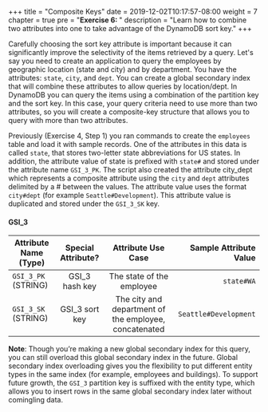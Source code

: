 +++
title = "Composite Keys"
date = 2019-12-02T10:17:57-08:00
weight = 7
chapter = true
pre = "<b>Exercise 6: </b>"
description = "Learn how to combine two attributes into one to take advantage of the DynamoDB sort key."
+++


Carefully choosing the sort key attribute is important because it can significantly improve the selectivity of the items retrieved by a query. Let's say you need to create an application to query the employees by geographic location (state and city) and by department. You have the attributes: `state`, `city`, and `dept`. You can create a global secondary index that will combine these attributes to allow queries by location/dept. In DynamoDB you can query the items using a combination of the partition key and the sort key. In this case, your query criteria need to use more than two attributes, so you will create a composite-key structure that allows you to query with more than two attributes.

Previously (Exercise 4, Step 1) you ran commands to create the `employees` table and load it with sample records. One of the attributes in this data is called `state`, that stores two-letter state abbreviations for US states. In addition, the attribute value of state is prefixed with `state#` and stored under the attribute name `GSI_3_PK`. The script also created the attribute city_dept which represents a composite attribute using the `city` and `dept` attributes delimited by a # between the values. The attribute value uses the format `city#dept` (for example `Seattle#Development`). This attribute value is duplicated and stored under the `GSI_3_SK` key.


#### GSI_3

| Attribute Name (Type)        | Special Attribute?           | Attribute Use Case          | Sample Attribute Value  |
| ------------- |:-------------:|:-------------:| -----:|
| `GSI_3_PK` (STRING)      | GSI_3 hash key | The state of the employee  | `state#WA`  |
| `GSI_3_SK` (STRING)      | GSI_3 sort key | The city and department of the employee, concatenated  | `Seattle#Development`  |


**Note**: Though you’re making a new global secondary index for this query, you can still overload this global secondary index in the future. Global secondary index overloading gives you the flexibility to put different entity types in the same index (for example, employees and buildings). To support future growth, the `GSI_3` partition key is suffixed with the entity type, which allows you to insert rows in the same global secondary index later without comingling data.
